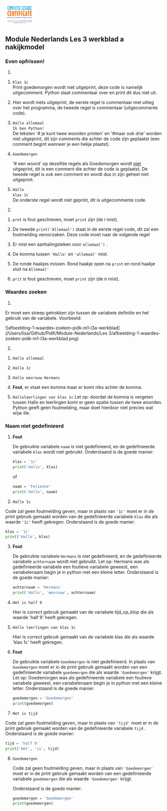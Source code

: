 <img src="../../img/Logo cs-certificate.jpg" style="zoom:9%"/>

## Module Nederlands Les 3 werkblad a nakijkmodel

### Even opfrissen!

1)

1. `Klas 1c` <br/>
  Print goedemorgen wordt niet uitgeprint, deze code is namelijk uitgecomment. Python slaat commentaar over en print dit dus niet uit.

  

2. Hier wordt niets uitgeprint, de eerste regel is commentaar met uitleg over het programma, de tweede regel is commentaar (uitgecommente code).  

    

3. `Hallo allemaal`<br/>
   `Ik ben Python!`<br/>
   De teksten '# je kunt twee woorden printen' en '#maar ook drie' worden niet uitgeprint, dit zijn comments die achter de code zijn geplaatst (een comment begint wanneer je een hekje plaatst).

   

4. `Goedemorgen`

    '# een woord' op dezelfde regels als Goedemorgen wordt <u>niet</u> uitgeprint, dit is een comment die achter de code is geplaatst.
   De tweede regel is ook een comment en wordt dus in zijn geheel niet uitgeprint.

   

5. `Hallo`<br/>
   `klas 1c`<br/>
   De onderste regel wordt niet geprint, dit is uitgecommente code.

2)

1. `prnt` is fout geschreven, moet `print` zijn (de i mist).

    

2. De tweede `print('Allemaal')` staat in de eerste regel code, dit zal een foutmelding veroorzaken. Deze code moet naar de volgende regel

    

3. Er mist een aanhalingsteken voor `allemaal')` .

    

4. De komma tussen `'Hallo'` en `'allemaal'` mist.

    

5. De ronde haakjes missen. Rond haakje open na `print` en rond haakje sluit na `Allemaal'`

    

6. `prit` is fout geschreven, moet `print` zijn (de n mist).

<div style="page-break-after: always;"></div>

### Waardes zoeken

1) 

Er moet een streep getrokken zijn tussen de variabele definitie en het gebruik van de variabele. Voorbeeld:

![afbeelding-1-waardes-zoeken-pidk-m1-l3a-werkblad](/Users/lisa/Github/PidK/Module-Nederlands/Les 3/afbeelding-1-waardes-zoeken-pidk-m1-l3a-werkblad.png)

2)

1. `Hallo allemaal`

    

2. `Hallo 1c`

    

3. `Hallo mevrouw Hermans`

    

4. **Fout**, er staat een komma maar er komt niks achter de komma.

    

5. `Halloleerlingen van klas 1c`
Let op: doordat de komma is vergeten tussen Hallo en leerlingen komt er geen spatie tussen de twee woorden. Python geeft geen foutmelding, maar doet hierdoor niet precies wat wijw ille.

   <div style="page-break-after: always;"></div>

### Naam niet gedefinieerd

1. **Fout**

   De gebruikte variabele `naam` is niet gedefinieerd, en de gedefinieerde variabele `klas` wordt niet gebruikt. Onderstaand is de goede manier:

   ```python
   klas = '1c'
   print('Hallo', klas)
   ```

   of

   ```python
   naam = 'Felienne'
   print('Hallo', naam)
   ```

   

2. `Hallo 1c`

  Code zal geen foutmelding geven, maar in plaats van `'1c'` moet er in de print gebruik gemaakt worden van de gedefinieerde variabele `klas` die als waarde `'1c'` heeft gekregen. Onderstaand is de goede manier:

  ```python
  klas = '1c'
  print('Hallo', klas)
  ```

  

3. **Fout**

   De gebruikte variabele `Hermans` is niet gedefinieerd, en de gedefinieerde variabele `achternaam` wordt niet gebruikt. Let op: Hermans was als gedefinieerde variabele een foutieve variabele geweest, een variabelenaam begin je in python met een kleine letter. Onderstaand is de goede manier:

   ```python
   achternaam = 'Hermans'
   print('Hallo', 'mevrouw', achternaam)
   ```

   

4. `Het is half 9`

   Hier is correct gebruik gemaakt van de variabele tijd_op_klop die als waarde 'half 9' heeft gekregen.

    <div style="page-break-after: always;"></div>

5. `Hallo leerlingen van klas 1c`

   Hier is correct gebruik gemaakt van de variabele klas die als waarde 'klas 1c' heeft gekregen.

    

6. **Fout**

   De gebruikte variabele `Goedemorgen` is niet gedefinieerd.
   In plaats van `Goedemorgen` moet er in de print gebruik gemaakt worden van een gedefinieerde variabele `goedemorgen` die als waarde `'Goedemorgen'` krijgt.
   Let op: Goedemorgen was als gedefinieerde variabele een foutieve variabele geweest, een variabelenaam begin je in python met een kleine letter. 
   Onderstaand is de goede manier:

   ```python
   goedemorgen = 'Goedemorgen'
   print(goedemorgen)
   ```

   

7. `Het is tijd`

  Code zal geen foutmelding geven, maar in plaats van `'tijd'` moet er in de print gebruik gemaakt worden van de gedefinieerde variabele `tijd` . Onderstaand is de goede manier:

  ```python
  tijd = 'half 9'
  print('Het', 'is', tijd)
  ```

  

8. `Goedemorgen` 

   Code zal geen foutmelding geven, maar in plaats van `'Goedemorgen'` moet er in de print gebruik gemaakt worden van een gedefinieerde variabele `goedemorgen` die als waarde `'Goedemorgen'` krijgt.

   Onderstaand is de goede manier:

   ```python
   goedemorgen = 'Goedemorgen'
   print(goedemorgen)
   ```

